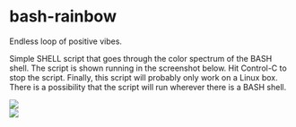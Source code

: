 # bash-rainbow
Endless loop of positive vibes.

Simple SHELL script that goes through the color spectrum of the BASH shell. The script is shown running in the screenshot below. Hit Control-C to stop the script. Finally, this script will probably only work on a Linux box. There is a possibility that the script will run wherever there is a BASH shell.

<img src="https://i.imgur.com/Hk9SoOg.png" />
<br />
<img src="https://i.imgur.com/MjeqeUP.gif" />
